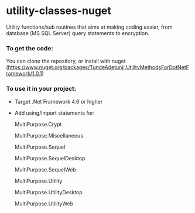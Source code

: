 # utility-classes-nuget

Utility functions/sub routines that aims at making coding easier, from database (MS SQL Server) query statements to encryption.


### To get the code:
You can clone the repository, or install with nuget (<https://www.nuget.org/packages/TundeAdetunji.UtilityMethodsForDotNetFramework/1.0.1>)


### To use it in your project:
* Target .Net Framework 4.6 or higher
* Add using/import statements for:

  MultiPurpose.Crypt
  
  MultiPurpose.Miscellaneous
  
  MultiPurpose.Sequel
  
  MultiPurpose.SequelDesktop
  
  MultiPurpose.SequelWeb
  
  MultiPurpose.Utility
  
  MultiPurpose.UtilityDesktop
  
  MultiPurpose.UtilityWeb
